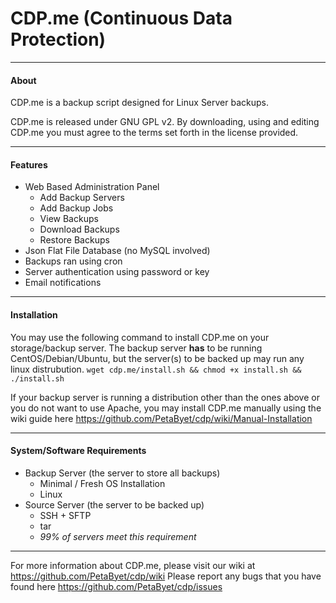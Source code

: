 CDP.me (Continuous Data Protection)
===
---------------------------------------
#### About
CDP.me is a backup script designed for Linux Server backups.

CDP.me is released under GNU GPL v2. By downloading, using and editing CDP.me you must agree to the terms set forth in the license provided.

---------------------------------------
#### Features 
* Web Based Administration Panel
  * Add Backup Servers
  * Add Backup Jobs
  * View Backups
  * Download Backups
  * Restore Backups
* Json Flat File Database (no MySQL involved)
* Backups ran using cron
* Server authentication using password or key
* Email notifications

---------------------------------------
#### Installation
You may use the following command to install CDP.me on your storage/backup server.
The backup server **has** to be running CentOS/Debian/Ubuntu, but the server(s) to be backed up may run any linux distrubution.
`wget cdp.me/install.sh && chmod +x install.sh && ./install.sh`

If your backup server is running a distribution other than the ones above or you do not want to use Apache, you may install CDP.me manually using the wiki guide here https://github.com/PetaByet/cdp/wiki/Manual-Installation

---------------------------------------
#### System/Software Requirements
* Backup Server (the server to store all backups)
  * Minimal / Fresh OS Installation
  * Linux
* Source Server (the server to be backed up)
  * SSH + SFTP
  * tar
  * *99% of servers meet this requirement*
  
---------------------------------------
For more information about CDP.me, please visit our wiki at https://github.com/PetaByet/cdp/wiki
Please report any bugs that you have found here https://github.com/PetaByet/cdp/issues
  
